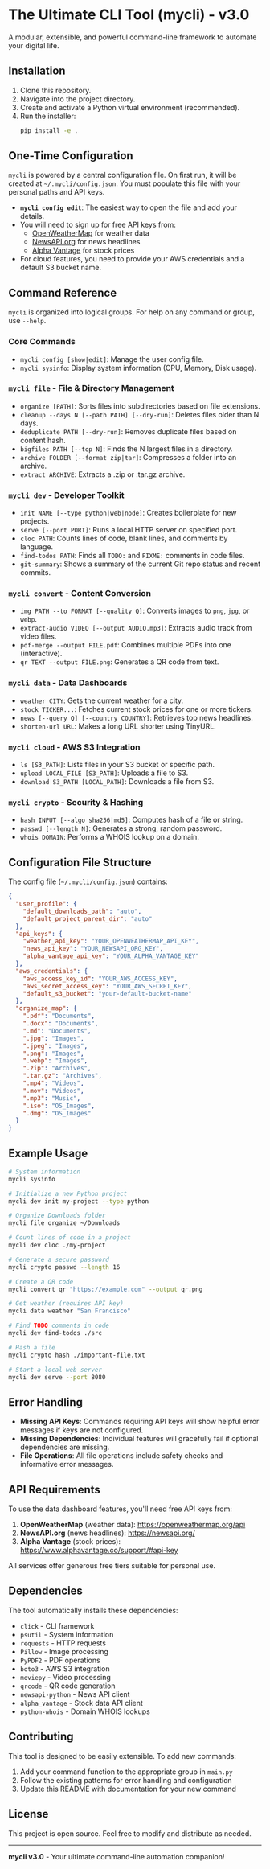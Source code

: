 # The Ultimate CLI Tool (mycli) - v3.0

A modular, extensible, and powerful command-line framework to automate your digital life.

## Installation

1. Clone this repository.
2. Navigate into the project directory.
3. Create and activate a Python virtual environment (recommended).
4. Run the installer:
   ```bash
   pip install -e .
   ```

## One-Time Configuration

`mycli` is powered by a central configuration file. On first run, it will be created at `~/.mycli/config.json`. You must populate this file with your personal paths and API keys.

- **`mycli config edit`**: The easiest way to open the file and add your details.
- You will need to sign up for free API keys from:
  - [OpenWeatherMap](https://openweathermap.org/api) for weather data
  - [NewsAPI.org](https://newsapi.org/) for news headlines
  - [Alpha Vantage](https://www.alphavantage.co/support/#api-key) for stock prices
- For cloud features, you need to provide your AWS credentials and a default S3 bucket name.

## Command Reference

`mycli` is organized into logical groups. For help on any command or group, use `--help`.

### Core Commands
- `mycli config [show|edit]`: Manage the user config file.
- `mycli sysinfo`: Display system information (CPU, Memory, Disk usage).

### `mycli file` - File & Directory Management
- `organize [PATH]`: Sorts files into subdirectories based on file extensions.
- `cleanup --days N [--path PATH] [--dry-run]`: Deletes files older than N days.
- `deduplicate PATH [--dry-run]`: Removes duplicate files based on content hash.
- `bigfiles PATH [--top N]`: Finds the N largest files in a directory.
- `archive FOLDER [--format zip|tar]`: Compresses a folder into an archive.
- `extract ARCHIVE`: Extracts a .zip or .tar.gz archive.

### `mycli dev` - Developer Toolkit
- `init NAME [--type python|web|node]`: Creates boilerplate for new projects.
- `serve [--port PORT]`: Runs a local HTTP server on specified port.
- `cloc PATH`: Counts lines of code, blank lines, and comments by language.
- `find-todos PATH`: Finds all `TODO:` and `FIXME:` comments in code files.
- `git-summary`: Shows a summary of the current Git repo status and recent commits.

### `mycli convert` - Content Conversion
- `img PATH --to FORMAT [--quality Q]`: Converts images to `png`, `jpg`, or `webp`.
- `extract-audio VIDEO [--output AUDIO.mp3]`: Extracts audio track from video files.
- `pdf-merge --output FILE.pdf`: Combines multiple PDFs into one (interactive).
- `qr TEXT --output FILE.png`: Generates a QR code from text.

### `mycli data` - Data Dashboards
- `weather CITY`: Gets the current weather for a city.
- `stock TICKER...`: Fetches current stock prices for one or more tickers.
- `news [--query Q] [--country COUNTRY]`: Retrieves top news headlines.
- `shorten-url URL`: Makes a long URL shorter using TinyURL.

### `mycli cloud` - AWS S3 Integration
- `ls [S3_PATH]`: Lists files in your S3 bucket or specific path.
- `upload LOCAL_FILE [S3_PATH]`: Uploads a file to S3.
- `download S3_PATH [LOCAL_PATH]`: Downloads a file from S3.

### `mycli crypto` - Security & Hashing
- `hash INPUT [--algo sha256|md5]`: Computes hash of a file or string.
- `passwd [--length N]`: Generates a strong, random password.
- `whois DOMAIN`: Performs a WHOIS lookup on a domain.

## Configuration File Structure

The config file (`~/.mycli/config.json`) contains:

```json
{
  "user_profile": {
    "default_downloads_path": "auto",
    "default_project_parent_dir": "auto"
  },
  "api_keys": {
    "weather_api_key": "YOUR_OPENWEATHERMAP_API_KEY",
    "news_api_key": "YOUR_NEWSAPI_ORG_KEY",
    "alpha_vantage_api_key": "YOUR_ALPHA_VANTAGE_KEY"
  },
  "aws_credentials": {
    "aws_access_key_id": "YOUR_AWS_ACCESS_KEY",
    "aws_secret_access_key": "YOUR_AWS_SECRET_KEY",
    "default_s3_bucket": "your-default-bucket-name"
  },
  "organize_map": {
    ".pdf": "Documents",
    ".docx": "Documents",
    ".md": "Documents",
    ".jpg": "Images",
    ".jpeg": "Images",
    ".png": "Images",
    ".webp": "Images",
    ".zip": "Archives",
    ".tar.gz": "Archives",
    ".mp4": "Videos",
    ".mov": "Videos",
    ".mp3": "Music",
    ".iso": "OS_Images",
    ".dmg": "OS_Images"
  }
}
```

## Example Usage

```bash
# System information
mycli sysinfo

# Initialize a new Python project
mycli dev init my-project --type python

# Organize Downloads folder
mycli file organize ~/Downloads

# Count lines of code in a project
mycli dev cloc ./my-project

# Generate a secure password
mycli crypto passwd --length 16

# Create a QR code
mycli convert qr "https://example.com" --output qr.png

# Get weather (requires API key)
mycli data weather "San Francisco"

# Find TODO comments in code
mycli dev find-todos ./src

# Hash a file
mycli crypto hash ./important-file.txt

# Start a local web server
mycli dev serve --port 8080
```

## Error Handling

- **Missing API Keys**: Commands requiring API keys will show helpful error messages if keys are not configured.
- **Missing Dependencies**: Individual features will gracefully fail if optional dependencies are missing.
- **File Operations**: All file operations include safety checks and informative error messages.

## API Requirements

To use the data dashboard features, you'll need free API keys from:

1. **OpenWeatherMap** (weather data): https://openweathermap.org/api
2. **NewsAPI.org** (news headlines): https://newsapi.org/
3. **Alpha Vantage** (stock prices): https://www.alphavantage.co/support/#api-key

All services offer generous free tiers suitable for personal use.

## Dependencies

The tool automatically installs these dependencies:

- `click` - CLI framework
- `psutil` - System information
- `requests` - HTTP requests
- `Pillow` - Image processing
- `PyPDF2` - PDF operations
- `boto3` - AWS S3 integration
- `moviepy` - Video processing
- `qrcode` - QR code generation
- `newsapi-python` - News API client
- `alpha_vantage` - Stock data API client
- `python-whois` - Domain WHOIS lookups

## Contributing

This tool is designed to be easily extensible. To add new commands:

1. Add your command function to the appropriate group in `main.py`
2. Follow the existing patterns for error handling and configuration
3. Update this README with documentation for your new command

## License

This project is open source. Feel free to modify and distribute as needed.

---

**mycli v3.0** - Your ultimate command-line automation companion!